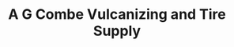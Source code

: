 ---
title: "A G Combe Vulcanizing and Tire Supply"
url: /cabanatuan/a-g-combe-vulcanizing-and-tire-supply/
shop: car repair
---